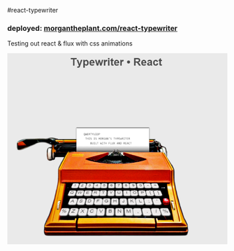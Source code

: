 #react-typewriter

### deployed: [morgantheplant.com/react-typewriter](http://morgantheplant.com/react-typewriter)

Testing out react & flux with css animations

![screenshot](./screenshot.png)
